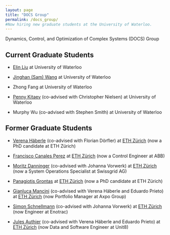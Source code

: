 ```yaml
---
layout: page
title: "DOCS Group"
permalink: /docs_group/
#Now hiring new graduate students at the University of Waterloo.
---
```


Dynamics, Control, and Optimization of Complex Systems (DOCS) Group

## Current Graduate Students

- [Elin Liu](https://www.linkedin.com/in/elinliu2/?originalSubdomain=ca)
at University of Waterloo

- [Jinghan (Sam) Wang](https://www.linkedin.com/in/jinghan-sam-wang/?originalSubdomain=ca) at University of Waterloo

- Zhong Fang at University of Waterloo

- [Penny Kitaev](https://www.linkedin.com/in/alex-kitaev/?originalSubdomain=ca)
(co-advised with Christopher Nielsen) at University of Waterloo

- Murphy Wu (co-advised with Stephen Smith) at University of Waterloo


## Former Graduate Students

- [Verena Häberle](https://control.ee.ethz.ch/people/profile.verena-haeberle.html) (co-advised with Florian Dörfler) at [ETH Zürich](https://control.ee.ethz.ch/) (now a PhD candidate at ETH Zürich)

- [Francisco Canales Perez](https://ch.linkedin.com/in/francisco-canales-perez?trk=public_profile_browsemap) at [ETH Zürich](https://control.ee.ethz.ch/)
(now a Control Engineer at ABB)

- [Moritz Danninger](https://ch.linkedin.com/in/moritz-danninger-7b9075206) (co-advised with Johanna Vorwerk) at [ETH Zürich](https://control.ee.ethz.ch/)
(now a System Operations Specialist at Swissgrid AG)

- [Panagiotis Grontas](https://ch.linkedin.com/in/panagiotis-grontas-4517b0184?challengeId=AQGj7S-mw_btlgAAAYHfkq0WLxcMk423Q8NZ-rU2p4IoMVZrkWTmuFOlRsKO25BmXdayGh1f9ZIt0jItaCAKnKYO7kXFK2Gbww&submissionId=3c190ec8-b3f5-ff16-6ff5-dbe3806d846c&challengeSource=AgEDv5-8G_AKuwAAAYHfktOjudFUdYZAX8KYU8oEUZ3OJnt2ApZn8tKL2TUDuBg&challegeType=AgE9UbE1HZJBSAAAAYHfktOmgi2TI2rsFEUR6JqDpkKhCs8fGk2cXLA&memberId=AgGB5AZOzNSoSQAAAYHfktOpbxIrc9FQOUYhidAUOGkm_gI&recognizeDevice=AgEJIz-VWDEnjwAAAYHfktOsXAXbkflPjJSxE0IE5ZeVw7F0a_h2) at [ETH Zürich](https://control.ee.ethz.ch/)
 (now a PhD candidate at ETH Zürich)

- [Gianluca Mancini](https://ch.linkedin.com/in/gianluca-mancini-1a2586b2)
(co-advised with Verena Häberle and Eduardo Prieto)
at [ETH Zürich](https://control.ee.ethz.ch/) (now Portfolio Manager at
Axpo Group)

- [Simon Schnellmann](https://ch.linkedin.com/in/simon-schnellmann)
(co-advised with Johanna Vorwerk) at [ETH Zürich](https://control.ee.ethz.ch/)
(now Engineer at Enotrac)

- [Jules Authier](https://www.linkedin.com/in/jules-authier-972105207/)
(co-advised with Verena Häberle and Eduardo Prieto) at
[ETH Zürich](https://control.ee.ethz.ch/)
(now Data and Software Engineer at Unit8)